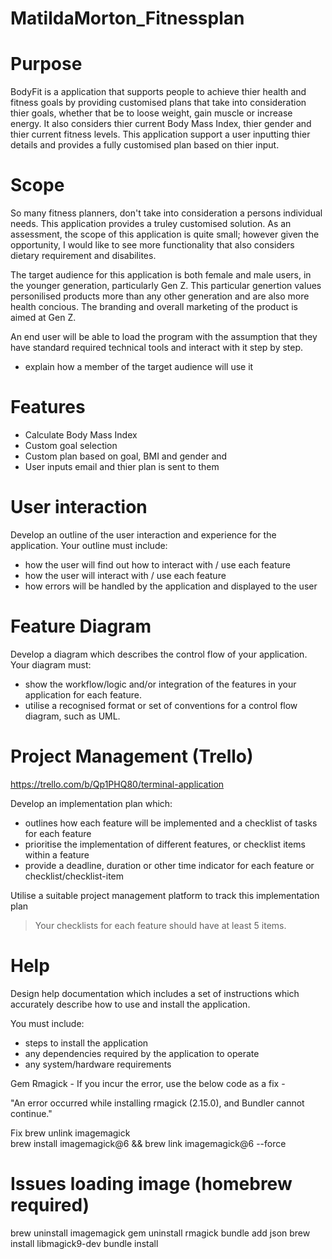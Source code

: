 # MatildaMorton_Fitnessplan

# Purpose
BodyFit is a application that supports people to achieve thier health and fitness goals by providing customised plans that take into consideration thier goals, whether that be to loose weight, gain muscle or increase energy. It also considers thier current Body Mass Index, thier gender and thier current fitness levels. This application support a user inputting thier details and provides a fully customised plan based on thier input.




# Scope
So many fitness planners, don't take into consideration a persons individual needs. This application provides a truley customised solution. As an assessment, the scope of this application is quite small; however given the opportunity, I would like to see more functionality that also considers dietary requirement and disabilites. 

The target audience for this application is both female and male users, in the younger generation, particularly Gen Z. This particular genertion values personilised products more than any other generation and are also more health concious. The branding and overall marketing of the product is aimed at Gen Z. 

An end user will be able to load the program with the assumption that they have standard required technical tools and interact with it step by step. 

- explain how a member of the target audience will use it



# Features
 - Calculate Body Mass Index
 - Custom goal selection
 - Custom plan based on goal, BMI and gender and 
 - User inputs email and thier plan is sent to them

# User interaction


Develop an outline of the user interaction and experience for the application.
Your outline must include:
- how the user will find out how to interact with / use each feature
- how the user will interact with / use each feature
- how errors will be handled by the application and displayed to the user

# Feature Diagram
Develop a diagram which describes the control flow of your application. Your diagram must:
- show the workflow/logic and/or integration of the features in your application for each feature.
- utilise a recognised format or set of conventions for a control flow diagram, such as UML.


# Project Management (Trello)
https://trello.com/b/Qp1PHQ80/terminal-application 


Develop an implementation plan which:
- outlines how each feature will be implemented and a checklist of tasks for each feature
- prioritise the implementation of different features, or checklist items within a feature
- provide a deadline, duration or other time indicator for each feature or checklist/checklist-item

Utilise a suitable project management platform to track this implementation plan

> Your checklists for each feature should have at least 5 items.



# Help
Design help documentation which includes a set of instructions which accurately describe how to use and install the application.

You must include:
- steps to install the application
- any dependencies required by the application to operate
- any system/hardware requirements

Gem Rmagick - If you incur the error, use the below code as a fix  - 

"An error occurred while installing rmagick (2.15.0), and Bundler cannot continue." 

Fix
brew unlink imagemagick     
brew install imagemagick@6 && brew link imagemagick@6 --force


# Issues loading image (homebrew required)

brew uninstall imagemagick
gem uninstall rmagick
bundle add json
brew install libmagick9-dev
bundle install